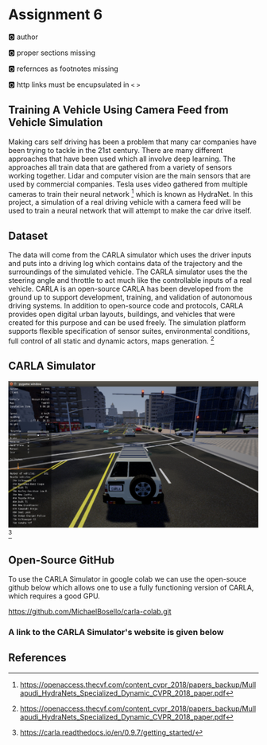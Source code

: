# Assignment 6

:o2: author

:o2: proper sections missing

:o2: refernces as footnotes missing

:o2: http links must be encupsulated in `<` `>`

## Training A Vehicle Using Camera Feed from Vehicle Simulation

Making cars self driving has been a problem that many car companies have been trying to tackle in the 21st century.
There are many different approaches that have been used which all involve deep learning. The approaches all train data
that are gathered from a variety of sensors working together. Lidar and computer vision are the main sensors that are
used by commercial companies. Tesla uses video gathered from multiple cameras to train their neural network [^4] which
is known as HydraNet. In this project, a simulation of a real driving vehicle with a camera feed will be used to train
a neural network that will attempt to make the car drive itself. 

## Dataset

The data will come from the CARLA simulator which uses the driver inputs and puts into a driving log which contains data of
the trajectory and the surroundings of the simulated vehicle. The CARLA simulator uses the the steering angle and throttle
to act much like the controllable inputs of a real vehicle. CARLA is an open-source CARLA has been developed from the ground up to support development, training, and validation of autonomous driving systems. In addition to open-source code and protocols, CARLA provides open digital
urban layouts, buildings, and vehicles that were created for this purpose and can be used freely. The simulation platform supports flexible specification of sensor suites, environmental conditions, full control of all static and dynamic actors, maps generation. [^4]

## CARLA Simulator
![](CARLA_Image.png)
[^3]

## Open-Source GitHub

To use the CARLA Simulator in google colab we can use the open-souce github below which allows one to use a fully functioning version 
of CARLA, which requires a good GPU. 

<https://github.com/MichaelBosello/carla-colab.git>

### A link to the CARLA Simulator's website is given below

## References

[^1]:https://github.com/MichaelBosello/carla-colab.git
[^2]:http://carla.org/
[^3]:https://carla.readthedocs.io/en/0.9.7/getting_started/
[^4]:https://openaccess.thecvf.com/content_cvpr_2018/papers_backup/Mullapudi_HydraNets_Specialized_Dynamic_CVPR_2018_paper.pdf
